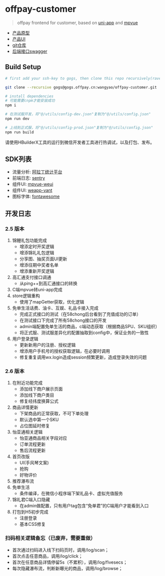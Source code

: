 # offpay-customer

> offpay frontend for customer, based on [uni-app](https://uniapp.dcloud.io/) and [mpvue](http://mpvue.com/)

- [产品原型](https://modao.cc/)
- [产品UI](http://www.fancynode.com.cn/pxcook)
- [git仓库](http://gogs.offpay.cn/)
- [后端接口swagger](http://dev.offpay.cn/docs/)

## Build Setup

``` bash
# first add your ssh-key to gogs, then clone this repo recursively(raven is added to submodule)

git clone --recursive gogs@gogs.offpay.cn:wangyao/offpay-customer.git

# install dependencies
# 可能需要cnpm才能安装成功
npm i

# 在测试服开发，将"@/utils/config-dev.json"复制为"@/utils/config.json"
npm run dev

# 上线到正式服，将"@/utils/config-prod.json"复制为"@/utils/config.json"
npm run build
```
请使用HBuilderX工具的运行到微信开发者工具进行热调试，以及打包、发布。

## SDK列表

- 流量分析: [阿拉丁统计平台](https://aldwx.com)
- 前端日志: [sentry](http://sentry.offpay.cn)
- 组件UI: [mpvue-weui](https://github.com/KuangPF/mpvue-weui)
- 组件UI: [weapp-vant](https://youzan.github.io/vant-weapp/#/intro)
- 图标字体: [fontawesome](https://www.iconfont.cn/)

## 开发日志

### 2.5 版本
1. 锦鲤礼包功能完成
    - 增添定时开奖逻辑
    - 增添锦礼礼包逻辑
    - 分享图、抽奖页面UI更新
    - 增添往期中奖者名单
    - 增添重新开奖逻辑
2. 高汇通支付接口调通
    - 从ping++到高汇通接口的转换
3. C端mpvue转uni-app完成
4. store逻辑重构
    - 使用了mapGetter获取，优化逻辑
5. 免单生活话费、油卡、互娱、礼品卡接入完成
    - 完成正式接口的测试（在58chong后台看到了充值成功的订单）
    - 在测试接口下完成了所有58chong接口的开发
    - admin端配置免单生活的商品，c端动态获取（根据商品SPU、SKU组织）
    - 将正式服、测试服差异化的配置抽取到config中，保证业务的一致性
6. 用户登录逻辑
    - 更新新用户的注册、授权逻辑
    - 增添用户手机号的授权获取逻辑，在必要时调用
    - 修复重复调用wx.login造成session频繁更新，造成登录失效的问题


### 2.6 版本
1. 在附近功能完成
    - 添加线下商户展示页面
    - 添加线下商户类目
    - 修复经纬度换算公式
2. 商品详情更新
    - 下架商品的正常获取，不可下单处理
    - 默认选中第一个SKU
    - 占位图延时修复
3. 怡亚通相关逻辑
    - 怡亚通商品相关字段对应
    - 订单流程更新
    - 售后流程更新
4. 首页改版
    - UI(手风琴文案)
    - 抢购
    - 好物评价
5. 推荐瀑布流
6. 免单生活
    - 条件编译，在微信小程序端下架礼品卡、虚拟充值服务
7. 锦礼君C端入口隐藏
    - 在admin做配置，只有用户tag包含“免单君”的C端用户才能看到入口
8. 打包到H5初步完成
    - 注册登录
    - 基本CSS修复

### 扫码相关逻辑备忘（已废弃，需要重做）
- 首次通过扫码进入线下扫码页时，调用/log/scan；
- 首次点击任意商品，调用/log/click；
- 首次在任意商品详情停留5s（不累积），调用/log/fivesecs；
- 每次隐藏瀑布流，判断新曝光的商品，调用/log/browse；
